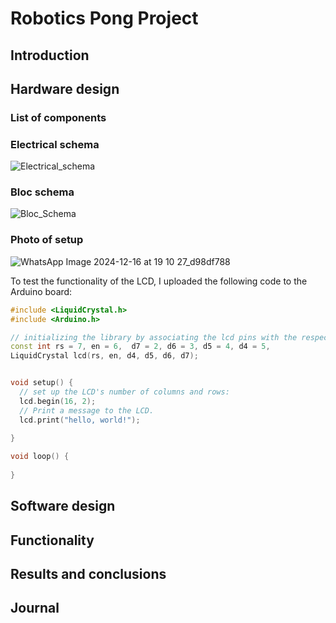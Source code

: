 # Robotics Pong Project

## Introduction


## Hardware design

### List of components

### Electrical schema
![Electrical_schema](https://github.com/user-attachments/assets/4b636e72-69dc-4217-b99d-9ff69293aaa8)

### Bloc schema
![Bloc_Schema](https://github.com/user-attachments/assets/37c18c2c-1ed0-43cd-8d78-f17d8894d4d6)

### Photo of setup
![WhatsApp Image 2024-12-16 at 19 10 27_d98df788](https://github.com/user-attachments/assets/e562884b-1d54-40d0-984a-96fa4da124e2)

To test the functionality of the LCD, I uploaded the following code to the Arduino board:
```cpp
#include <LiquidCrystal.h>
#include <Arduino.h>

// initializing the library by associating the lcd pins with the respective arduino pins that it s connected to
const int rs = 7, en = 6,  d7 = 2, d6 = 3, d5 = 4, d4 = 5, 
LiquidCrystal lcd(rs, en, d4, d5, d6, d7);


void setup() {
  // set up the LCD's number of columns and rows:
  lcd.begin(16, 2);
  // Print a message to the LCD.
  lcd.print("hello, world!");
  
}

void loop() {
  
}
 ```

## Software design


## Functionality

## Results and conclusions

## Journal


